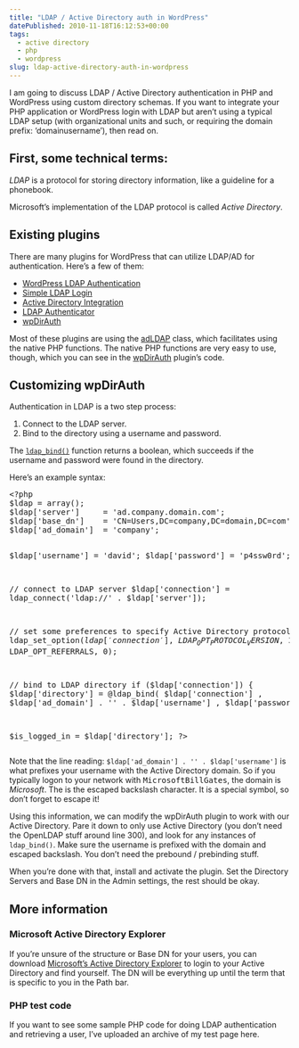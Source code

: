 ```yaml
---
title: "LDAP / Active Directory auth in WordPress"
datePublished: 2010-11-18T16:12:53+00:00
tags:
  - active directory
  - php
  - wordpress
slug: ldap-active-directory-auth-in-wordpress
---
```



<p>
 I am going to discuss LDAP / Active Directory authentication in PHP and WordPress using custom directory schemas. If you want to integrate your PHP application or WordPress login with LDAP but aren&#8217;t using a typical LDAP setup (with organizational units and such, or requiring the domain prefix: &#8216;domainusername&#8217;), then read on.
</p>
<h2>First, some technical terms:</h2>
<p>
 <em>LDAP</em> is a protocol for storing directory information, like a guideline for a phonebook.
</p>
<p>
 Microsoft&#8217;s implementation of the LDAP protocol is called <em>Active Directory</em>.
</p>
<h2>Existing plugins</h2>
<p>
 There are many plugins for WordPress that can utilize LDAP/AD for authentication. Here&#8217;s a few of them:
</p>
<ul>
<li><a href="http://wordpress.org/extend/plugins/wpldap/">WordPress LDAP Authentication</a></li>
<li><a href="http://wordpress.org/extend/plugins/simple-ldap-login/">Simple LDAP Login</a></li>
<li><a href="http://wordpress.org/extend/plugins/active-directory-integration/">Active Directory Integration</a></li>
<li><a href="http://wordpress.org/extend/plugins/wp-ldap-auth/">LDAP Authenticator</a></li>
<li><a href="http://wordpress.org/extend/plugins/wpdirauth/">wpDirAuth</a></li>
</ul>
<p>
 Most of these plugins are using the <a href="http://adldap.sourceforge.net/">adLDAP</a> class, which facilitates using the native PHP functions. The native PHP functions are very easy to use, though, which you can see in the <a href="http://wordpress.org/extend/plugins/wpdirauth/">wpDirAuth</a> plugin&#8217;s code.
</p>
<h2>Customizing wpDirAuth</h2>
<p>
 Authentication in LDAP is a two step process:
</p>
<ol>
<li>Connect to the LDAP server.</li>
<li>Bind to the directory using a username and password.</li>
</ol>
<p>
 The <code><a href="http://php.net/manual/en/function.ldap-bind.php">ldap_bind()</a></code> function returns a boolean, which succeeds if the username and password were found in the directory.
</p>
<p>
 Here&#8217;s an example syntax:
</p>
<pre>
&lt;?php
$ldap = array();
$ldap['server'] 	= 'ad.company.domain.com';
$ldap['base_dn']	= 'CN=Users,DC=company,DC=domain,DC=com';
$ldap['ad_domain'] 	= 'company';

$ldap['username']	= 'david';
$ldap['password']	= 'p4ssw0rd';

// connect to LDAP server
$ldap['connection'] = ldap_connect('ldap://' . $ldap['server']);

// set some preferences to specify Active Directory protocol
ldap_set_option($ldap['connection'], LDAP_OPT_PROTOCOL_VERSION, 3);
ldap_set_option($ldap['connection'], LDAP_OPT_REFERRALS, 0);

// bind to LDAP directory
if ($ldap['connection']) {
	$ldap['directory'] = @ldap_bind(
	  $ldap['connection']
	, $ldap['ad_domain'] . '' . $ldap['username']
	, $ldap['password']);
}

$is_logged_in = $ldap['directory'];
?&gt;
</pre>
<p>
 Note that the line reading: <code>$ldap['ad_domain'] . '' . $ldap['username']</code> is what prefixes your username with the Active Directory domain. So if you typically logon to your network with <kbd>MicrosoftBillGates</kbd>, the domain is <var>Microsoft</var>. The <samp></samp> is the escaped backslash character. It is a special symbol, so don&#8217;t forget to escape it!
</p>
<p>
 Using this information, we can modify the wpDirAuth plugin to work with our Active Directory. Pare it down to only use Active Directory (you don&#8217;t need the OpenLDAP stuff around line 300), and look for any instances of <code>ldap_bind()</code>. Make sure the username is prefixed with the domain and escaped backslash. You don&#8217;t need the prebound / prebinding stuff.
</p>
<p>
 When you&#8217;re done with that, install and activate the plugin. Set the Directory Servers and Base DN in the Admin settings, the rest should be okay.
</p>
<h2>More information</h2>
<h3>Microsoft Active Directory Explorer</h3>
<p>
 If you&#8217;re unsure of the structure or Base DN for your users, you can download <a href="http://technet.microsoft.com/en-us/sysinternals/bb963907.aspx">Microsoft&#8217;s Active Directory Explorer</a> to login to your Active Directory and find yourself. The DN will be everything up until the term that is specific to you in the Path bar.
</p>
</p>
<h3>PHP test code</h3>
<p>
 If you want to see some sample PHP code for doing LDAP authentication and retrieving a user, I&#8217;ve uploaded an archive of my test page here.</p>

